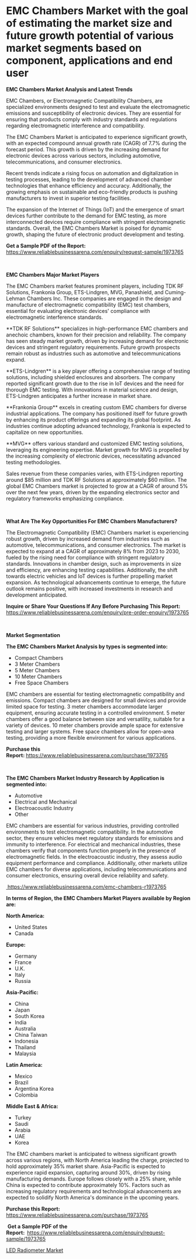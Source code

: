 <p><h1>EMC Chambers Market with the goal of estimating the market size and future growth potential of various market segments based on component, applications and end user</h1></p><p><strong>EMC Chambers Market Analysis and Latest Trends</strong></p>
<p><p>EMC Chambers, or Electromagnetic Compatibility Chambers, are specialized environments designed to test and evaluate the electromagnetic emissions and susceptibility of electronic devices. They are essential for ensuring that products comply with industry standards and regulations regarding electromagnetic interference and compatibility.</p><p>The EMC Chambers Market is anticipated to experience significant growth, with an expected compound annual growth rate (CAGR) of 7.7% during the forecast period. This growth is driven by the increasing demand for electronic devices across various sectors, including automotive, telecommunications, and consumer electronics. </p><p>Recent trends indicate a rising focus on automation and digitalization in testing processes, leading to the development of advanced chamber technologies that enhance efficiency and accuracy. Additionally, the growing emphasis on sustainable and eco-friendly products is pushing manufacturers to invest in superior testing facilities. </p><p>The expansion of the Internet of Things (IoT) and the emergence of smart devices further contribute to the demand for EMC testing, as more interconnected devices require compliance with stringent electromagnetic standards. Overall, the EMC Chambers Market is poised for dynamic growth, shaping the future of electronic product development and testing.</p></p>
<p><strong>Get a Sample PDF of the Report:&nbsp;</strong> <a href="https://www.reliablebusinessarena.com/enquiry/request-sample/1973765?utm_campaign=1902&utm_medium=2&utm_source=Github&utm_content=ia&utm_term=23022025&utm_id=emc-chambers">https://www.reliablebusinessarena.com/enquiry/request-sample/1973765</a></p>
<p>&nbsp;</p>
<p><strong>EMC Chambers Major Market Players</strong></p>
<p><p>The EMC Chambers market features prominent players, including TDK RF Solutions, Frankonia Group, ETS-Lindgren, MVG, Panashield, and Cuming-Lehman Chambers Inc. These companies are engaged in the design and manufacture of electromagnetic compatibility (EMC) test chambers, essential for evaluating electronic devices' compliance with electromagnetic interference standards.</p><p>**TDK RF Solutions** specializes in high-performance EMC chambers and anechoic chambers, known for their precision and reliability. The company has seen steady market growth, driven by increasing demand for electronic devices and stringent regulatory requirements. Future growth prospects remain robust as industries such as automotive and telecommunications expand.</p><p>**ETS-Lindgren** is a key player offering a comprehensive range of testing solutions, including shielded enclosures and absorbers. The company reported significant growth due to the rise in IoT devices and the need for thorough EMC testing. With innovations in material science and design, ETS-Lindgren anticipates a further increase in market share.</p><p>**Frankonia Group** excels in creating custom EMC chambers for diverse industrial applications. The company has positioned itself for future growth by enhancing its product offerings and expanding its global footprint. As industries continue adopting advanced technology, Frankonia is expected to capitalize on new opportunities.</p><p>**MVG** offers various standard and customized EMC testing solutions, leveraging its engineering expertise. Market growth for MVG is propelled by the increasing complexity of electronic devices, necessitating advanced testing methodologies. </p><p>Sales revenue from these companies varies, with ETS-Lindgren reporting around $85 million and TDK RF Solutions at approximately $60 million. The global EMC Chambers market is projected to grow at a CAGR of around 5% over the next few years, driven by the expanding electronics sector and regulatory frameworks emphasizing compliance.</p></p>
<p>&nbsp;</p>
<p><strong>What Are The Key Opportunities For EMC Chambers Manufacturers?</strong></p>
<p><p>The Electromagnetic Compatibility (EMC) Chambers market is experiencing robust growth, driven by increased demand from industries such as automotive, telecommunications, and consumer electronics. The market is expected to expand at a CAGR of approximately 8% from 2023 to 2030, fueled by the rising need for compliance with stringent regulatory standards. Innovations in chamber design, such as improvements in size and efficiency, are enhancing testing capabilities. Additionally, the shift towards electric vehicles and IoT devices is further propelling market expansion. As technological advancements continue to emerge, the future outlook remains positive, with increased investments in research and development anticipated.</p></p>
<p><strong>Inquire or Share Your Questions If Any Before Purchasing This Report:</strong> <a href="https://www.reliablebusinessarena.com/enquiry/pre-order-enquiry/1973765?utm_campaign=1902&utm_medium=2&utm_source=Github&utm_content=ia&utm_term=23022025&utm_id=emc-chambers">https://www.reliablebusinessarena.com/enquiry/pre-order-enquiry/1973765</a></p>
<p>&nbsp;</p>
<p><strong>Market Segmentation</strong></p>
<p><strong>The EMC Chambers Market Analysis by types is segmented into:</strong></p>
<p><ul><li>Compact Chambers</li><li>3 Meter Chambers</li><li>5 Meter Chambers</li><li>10 Meter Chambers</li><li>Free Space Chambers</li></ul></p>
<p><p>EMC chambers are essential for testing electromagnetic compatibility and emissions. Compact chambers are designed for small devices and provide limited space for testing. 3 meter chambers accommodate larger equipment, ensuring accurate testing in a controlled environment. 5 meter chambers offer a good balance between size and versatility, suitable for a variety of devices. 10 meter chambers provide ample space for extensive testing and larger systems. Free space chambers allow for open-area testing, providing a more flexible environment for various applications.</p></p>
<p><strong>Purchase this Report:&nbsp;</strong><a href="https://www.reliablebusinessarena.com/purchase/1973765?utm_campaign=1902&utm_medium=2&utm_source=Github&utm_content=ia&utm_term=23022025&utm_id=emc-chambers">https://www.reliablebusinessarena.com/purchase/1973765</a></p>
<p>&nbsp;</p>
<p><strong>The EMC Chambers Market Industry Research by Application is segmented into:</strong></p>
<p><ul><li>Automotive</li><li>Electrical and Mechanical</li><li>Electroacoustic Industry</li><li>Other</li></ul></p>
<p><p>EMC chambers are essential for various industries, providing controlled environments to test electromagnetic compatibility. In the automotive sector, they ensure vehicles meet regulatory standards for emissions and immunity to interference. For electrical and mechanical industries, these chambers verify that components function properly in the presence of electromagnetic fields. In the electroacoustic industry, they assess audio equipment performance and compliance. Additionally, other markets utilize EMC chambers for diverse applications, including telecommunications and consumer electronics, ensuring overall device reliability and safety.</p></p>
<p><a href="https://www.reliablebusinessarena.com/emc-chambers-r1973765?utm_campaign=1902&utm_medium=2&utm_source=Github&utm_content=ia&utm_term=23022025&utm_id=emc-chambers">&nbsp;https://www.reliablebusinessarena.com/emc-chambers-r1973765</a></p>
<p><strong>In terms of Region, the EMC Chambers Market Players available by Region are:</strong></p>
<p>
    <p> <strong> North America: </strong>
        <ul>
            <li>United States</li>
            <li>Canada</li>
        </ul>
        </p> 
    <p> <strong> Europe: </strong>
        <ul>
            <li>Germany</li>
            <li>France</li>
            <li>U.K.</li>
            <li>Italy</li>
            <li>Russia</li>
        </ul>
        </p> 
    <p> <strong> Asia-Pacific: </strong>
        <ul>
            <li>China</li>
            <li>Japan</li>
            <li>South Korea</li>
            <li>India</li>
            <li>Australia</li>
            <li>China Taiwan</li>
            <li>Indonesia</li>
            <li>Thailand</li>
            <li>Malaysia</li>
        </ul>
        </p> 
    <p> <strong> Latin America: </strong>
        <ul>
            <li>Mexico</li>
            <li>Brazil</li>
            <li>Argentina Korea</li>
            <li>Colombia</li>
        </ul>
        </p> 
    <p> <strong> Middle East & Africa: </strong>
        <ul>
            <li>Turkey</li>
            <li>Saudi</li>
            <li>Arabia</li>
            <li>UAE</li>
            <li>Korea</li>
        </ul>
    </p>
    </p>
<p><p>The EMC chambers market is anticipated to witness significant growth across various regions, with North America leading the charge, projected to hold approximately 35% market share. Asia-Pacific is expected to experience rapid expansion, capturing around 30%, driven by rising manufacturing demands. Europe follows closely with a 25% share, while China is expected to contribute approximately 10%. Factors such as increasing regulatory requirements and technological advancements are expected to solidify North America's dominance in the upcoming years.</p></p>
<p><strong>Purchase this Report: </strong><a href="https://www.reliablebusinessarena.com/purchase/1973765?utm_campaign=1902&utm_medium=2&utm_source=Github&utm_content=ia&utm_term=23022025&utm_id=emc-chambers">https://www.reliablebusinessarena.com/purchase/1973765</a></p>
<p>&nbsp;<strong>Get a Sample PDF of the Report:&nbsp;&nbsp;</strong><a href="https://www.reliablebusinessarena.com/enquiry/request-sample/1973765?utm_campaign=1902&utm_medium=2&utm_source=Github&utm_content=ia&utm_term=23022025&utm_id=emc-chambers">https://www.reliablebusinessarena.com/enquiry/request-sample/1973765</a></p>
<p><strong></strong></p>
<p><p><a href="https://github.com/rahu1506/Market-Research-Report-List-6/blob/main/led-radiometer-market.md?utm_campaign=1902&utm_medium=2&utm_source=Github&utm_content=ia&utm_term=23022025&utm_id=emc-chambers">LED Radiometer Market</a></p></p>